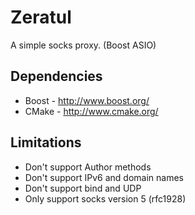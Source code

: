 # Zeratul 
A simple socks proxy. (Boost ASIO)

## Dependencies
* Boost - http://www.boost.org/
* CMake - http://www.cmake.org/

## Limitations
* Don't support Author methods
* Don't support IPv6 and domain names
* Don't support bind and UDP
* Only support socks version 5 (rfc1928)

